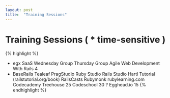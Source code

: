 ```yaml
---
layout: post
title:  "Training Sessions"
---
```


# Training Sessions ( * time-sensitive )

{% highlight %}
* egx SaaS
  Wednesday Group
  Thursday Group
  Agile Web Development With Rails 4
* BaseRails
  Tealeaf
  PragStudio
    Ruby Studio
    Rails Studio
  Hartl Tutorial (railstutorial.org/book)
  RailsCasts
  Rubymonk
  rubylearning.com
  Codecademy
  Treehouse 25
  Codeschool  30
? Egghead.io  15
{% endhighlight %}